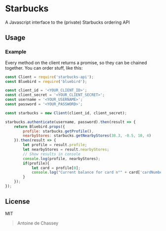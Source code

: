 # Starbucks
A Javascript interface to the (private) Starbucks ordering API


## Usage

### Example

Every method on the client returns a promise, so they can be chained together. You can order stuff, like this:

```js
const Client = require('starbucks-api');
const Bluebird = require('bluebird');

const client_id = '<YOUR_CLIENT_ID>';
const client_secret = '<YOUR_CLIENT_SECRET>';
const username = '<YOUR_USERNAME>';
const password = '<YOUR_PASSWORD>';

const starbucks = new Client(client_id, client_secret);

starbucks.authenticate(username, password).then(result => {
    return Bluebird.props({
        profile: starbucks.getProfile(),
        nearbyStores: starbucks.getNearbyStores(38.3, -0.5, 10, 4)
    }).then(result => {
        let profile = result.profile;
        let nearbyStores = result.nearbyStores;
        // Show results in console
        console.log(profile, nearbyStores);
        if(profile){
            let card = profile[0];
            console.log("Current balance for card n°" + card['cardNumber'] + ": " + card['balance'] + " " + card['balanceCurrencyCode'])
        }
    });
});
```
## License

MIT


> Antoine de Chassey